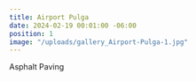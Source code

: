 ```yaml
---
title: Airport Pulga
date: 2024-02-19 00:01:00 -06:00
position: 1
image: "/uploads/gallery_Airport-Pulga-1.jpg"
---
```


Asphalt Paving
